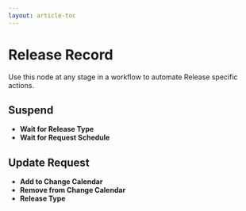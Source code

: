 ```yaml
---
layout: article-toc
---
```

# Release Record
Use this node at any stage in a workflow to automate Release specific actions.

## Suspend
* **Wait for Release Type**<br>
* **Wait for Request Schedule**<br>
## Update Request
* **Add to Change Calendar**<br>
* **Remove from Change Calendar**<br>
* **Release Type**<br>